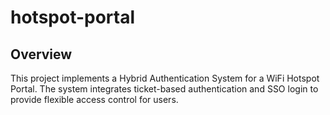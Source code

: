 # hotspot-portal
## Overview
This project implements a Hybrid Authentication System for a WiFi Hotspot Portal. The system integrates ticket-based authentication and SSO login to provide flexible access control for users.

